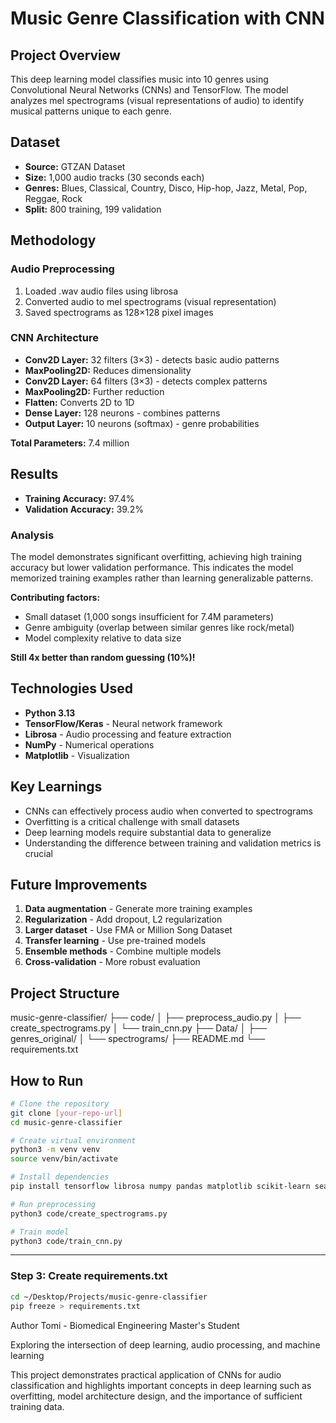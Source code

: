 # Music Genre Classification with CNN

## Project Overview
This deep learning model classifies music into 10 genres using Convolutional Neural Networks (CNNs) and TensorFlow. The model analyzes mel spectrograms (visual representations of audio) to identify musical patterns unique to each genre.

## Dataset
- **Source:** GTZAN Dataset
- **Size:** 1,000 audio tracks (30 seconds each)
- **Genres:** Blues, Classical, Country, Disco, Hip-hop, Jazz, Metal, Pop, Reggae, Rock
- **Split:** 800 training, 199 validation

## Methodology

### Audio Preprocessing
1. Loaded .wav audio files using librosa
2. Converted audio to mel spectrograms (visual representation)
3. Saved spectrograms as 128×128 pixel images

### CNN Architecture
- **Conv2D Layer:** 32 filters (3×3) - detects basic audio patterns
- **MaxPooling2D:** Reduces dimensionality
- **Conv2D Layer:** 64 filters (3×3) - detects complex patterns
- **MaxPooling2D:** Further reduction
- **Flatten:** Converts 2D to 1D
- **Dense Layer:** 128 neurons - combines patterns
- **Output Layer:** 10 neurons (softmax) - genre probabilities

**Total Parameters:** 7.4 million

## Results
- **Training Accuracy:** 97.4%
- **Validation Accuracy:** 39.2%

### Analysis
The model demonstrates significant overfitting, achieving high training accuracy but lower validation performance. This indicates the model memorized training examples rather than learning generalizable patterns.

**Contributing factors:**
- Small dataset (1,000 songs insufficient for 7.4M parameters)
- Genre ambiguity (overlap between similar genres like rock/metal)
- Model complexity relative to data size

**Still 4x better than random guessing (10%)!**

## Technologies Used
- **Python 3.13**
- **TensorFlow/Keras** - Neural network framework
- **Librosa** - Audio processing and feature extraction
- **NumPy** - Numerical operations
- **Matplotlib** - Visualization

## Key Learnings
- CNNs can effectively process audio when converted to spectrograms
- Overfitting is a critical challenge with small datasets
- Deep learning models require substantial data to generalize
- Understanding the difference between training and validation metrics is crucial

## Future Improvements
1. **Data augmentation** - Generate more training examples
2. **Regularization** - Add dropout, L2 regularization
3. **Larger dataset** - Use FMA or Million Song Dataset
4. **Transfer learning** - Use pre-trained models
5. **Ensemble methods** - Combine multiple models
6. **Cross-validation** - More robust evaluation

## Project Structure
music-genre-classifier/
├── code/
│   ├── preprocess_audio.py
│   ├── create_spectrograms.py
│   └── train_cnn.py
├── Data/
│   ├── genres_original/
│   └── spectrograms/
├── README.md
└── requirements.txt

## How to Run
```bash
# Clone the repository
git clone [your-repo-url]
cd music-genre-classifier

# Create virtual environment
python3 -m venv venv
source venv/bin/activate

# Install dependencies
pip install tensorflow librosa numpy pandas matplotlib scikit-learn seaborn

# Run preprocessing
python3 code/create_spectrograms.py

# Train model
python3 code/train_cnn.py

```

---

### **Step 3: Create requirements.txt**
```bash
cd ~/Desktop/Projects/music-genre-classifier
pip freeze > requirements.txt
```

Author
Tomi - Biomedical Engineering Master's Student

Exploring the intersection of deep learning, audio processing, and machine learning

This project demonstrates practical application of CNNs for audio classification and highlights important concepts in deep learning such as overfitting, model architecture design, and the importance of sufficient training data.

